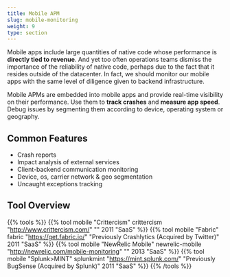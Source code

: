 ```yaml
---
title: Mobile APM
slug: mobile-monitoring
weight: 9
type: section
---
```


Mobile apps include large quantities of native code whose performance is **directly tied to revenue**. And yet too often operations teams dismiss the importance of the reliability of native code, perhaps due to the fact that it resides outside of the datacenter. In fact, we should monitor our mobile apps with the same level of diligence given to backend infrastructure.

Mobile APMs are embedded into mobile apps and provide real-time visibility on their performance. Use them to **track crashes** and **measure app speed**. Debug issues by segmenting them according to device, operating system or geography.


## Common Features
* Crash reports
* Impact analysis of external services
* Client-backend communication monitoring
* Device, os, carrier network & geo segmentation
* Uncaught exceptions tracking


## Tool Overview

{{% tools %}}
  {{% tool mobile "Crittercism" crittercism "http://www.crittercism.com/" "" 2011 "SaaS" %}}
  {{% tool mobile "Fabric" fabric "https://get.fabric.io/" "Previously Crashlytics (Acquired by Twitter)" 2011 "SaaS" %}}
  {{% tool mobile "NewRelic Mobile" newrelic-mobile "http://newrelic.com/mobile-monitoring" "" 2013 "SaaS" %}}
  {{% tool mobile "Splunk>MINT" splunkmint "https://mint.splunk.com/" "Previously BugSense (Acquired by Splunk)" 2011 "SaaS" %}}
{{% /tools %}}
